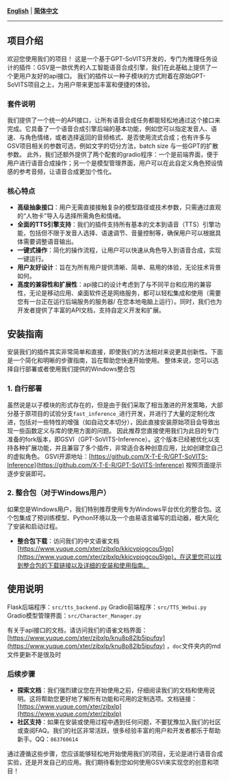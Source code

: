[**English**](./readme.md) | [**简体中文**](./docs/cn/readme.md) 

---
## 项目介绍
欢迎您使用我们的项目！
这是一个基于GPT-SoVITS开发的，专门为推理任务设计的插件：GSV是一款优秀的人工智能语音合成引擎，我们在此基础上提供了一个更用户友好的api接口。
我们的插件以一种子模块的方式附着在原始GPT-SoVITS项目之上，为用户带来更加丰富和便捷的体验。
### 套件说明
我们提供了一个统一的API接口，让所有语音合成任务都能轻松地通过这个接口来完成。它具备了一个语音合成引擎后端的基本功能，例如您可以指定发音人、语速、与角色情绪，或者选择返回的音频格式、是否使用流式合成；也有许多与GSV项目相关的参数可选，例如文字的切分方法，batch size 与一些GPT的扩散参数。
此外，我们还额外提供了两个配套的gradio程序：一个是前端界面，便于用户进行语音合成操作；另一个是模型管理界面，用户可以在此自定义角色预设情感的参考音频，让语音合成更加个性化。
### 核心特点

- **高级抽象接口**：用户无需直接接触复杂的模型路径或技术参数，只需通过直观的“人物卡”导入与选择所需角色和情绪。
- **全面的TTS引擎支持**：我们的插件支持所有基本的文本到语音（TTS）引擎功能，包括但不限于发音人选择、语速调节、音量控制等，确保用户可以根据具体需要调整语音输出。
- **一键式操作**：简化的操作流程，让用户可以快速从角色导入到语音合成，实现一键运行。
- **用户友好设计**：旨在为所有用户提供清晰、简单、易用的体验，无论技术背景如何。
- **高度的兼容性和扩展性**：api接口的设计考虑到了与不同平台和应用的兼容性，无论是移动应用、桌面软件还是网络服务，都可以轻松集成和使用（需要您有一台正在运行后端服务的服务器/ 在您本地电脑上运行）。同时，我们也为开发者提供了丰富的API文档，支持自定义开发和扩展。
## 安装指南
安装我们的插件其实非常简单和直接，即使我们的方法相对来说更具创新性。下面是一个简化和明晰的步骤指南，旨在帮助您快速开始使用。
整体来说，您可以选择自行部署或者使用我们提供的Windows整合包
### 1. 自行部署
虽然说是以子模块的形式存在的，但是由于我们采取了相当激进的开发策略，大部分基于原项目的试验分支`fast_inference_`进行开发，并进行了大量的定制化改进，包括对一些特性的增强（如自动文本切分），因此直接安装原始项目会导致出现一些函数定义与库的使用方面的问题。
因此推荐您直接使用我们为此目的专门准备的fork版本，即GSVI（GPT-SoVITS-Inference）。这个版本已经被优化以支持各种扩展功能，并且兼容了多个插件，非常适合各种创意应用，比如创建您自己的虚拟角色。
GSVI开源地址：[https://github.com/X-T-E-R/GPT-SoVITS-Inference](https://github.com/X-T-E-R/GPT-SoVITS-Inference)
按照页面提示逐步安装即可。
### 2. 整合包（对于Windows用户）
如果您是Windows用户，我们特别推荐使用专为Windows平台优化的整合包。这个包集成了预训练模型、Python环境以及一个由易语言编写的启动器，极大简化了安装和启动过程。

- **整合包下载**：访问我们的中文语雀文档 [https://www.yuque.com/xter/zibxlp/kkicvpiogcou5lgp](https://www.yuque.com/xter/zibxlp/kkicvpiogcou5lgp)，在这里您可以找到整合包的下载链接以及详细的安装和使用指南。
## 使用说明
Flask后端程序：`src/tts_backend.py`
Gradio前端程序：`src/TTS_Webui.py`
Gradio模型管理界面：`src/Character_Manager.py`

有关于api接口的文档，请访问我们的语雀文档界面：[https://www.yuque.com/xter/zibxlp/knu8p82lb5ipufqy](https://www.yuque.com/xter/zibxlp/knu8p82lb5ipufqy) ，`doc`文件夹内的md文件更新不是很及时
### 后续步骤

- **探索文档**：我们强烈建议您在开始使用之前，仔细阅读我们的文档和使用说明。这将帮助您更好地了解所有功能和可用的定制选项。文档链接：[https://www.yuque.com/xter/zibxlp](https://www.yuque.com/xter/zibxlp)
- **社区支持**：如果在安装或使用过程中遇到任何问题，不要犹豫加入我们的社区或查阅FAQ。我们的社区非常活跃，很多经验丰富的用户和开发者都乐于帮助新手。QQ：`863760614`

通过遵循这些步骤，您应该能够轻松地开始使用我们的项目，无论是进行语音合成实验，还是开发自己的应用。我们期待看到您如何使用GSVI来实现您的创意和项目！

### 
